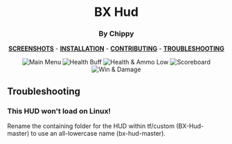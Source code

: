 <div align="center">

# BX Hud
### By Chippy

**[SCREENSHOTS](../screenshots/showcase.md)** -
**[INSTALLATION](https://github.com/Hypnootize/TF2-HUD-GitHub-Resources/blob/main/installation/windows_install.md)** -
**[CONTRIBUTING](https://github.com/Hypnootize/TF2-HUD-GitHub-Resources/blob/main/contributing/github_contributing.md)** -
**[TROUBLESHOOTING](#troubleshooting)**

![Main Menu](../screenshots/01_Main_Menu.jpg)
![Health Buff](../screenshots/06_Health_Buff.jpg)
![Health & Ammo Low](../screenshots/07_Health_Ammo_Low.jpg)
![Scoreboard](../screenshots/10_Scoreboard.jpg)
![Win & Damage](../screenshots/14_Win.jpg)

</div>

## Troubleshooting

### This HUD won't load on Linux!
Rename the containing folder for the HUD within tf/custom (BX-Hud-master) to use an all-lowercase name (bx-hud-master). 
